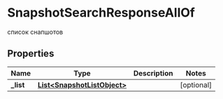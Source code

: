 

# SnapshotSearchResponseAllOf

список снапшотов

## Properties

| Name | Type | Description | Notes |
|------------ | ------------- | ------------- | -------------|
|**_list** | [**List&lt;SnapshotListObject&gt;**](SnapshotListObject.md) |  |  [optional] |



